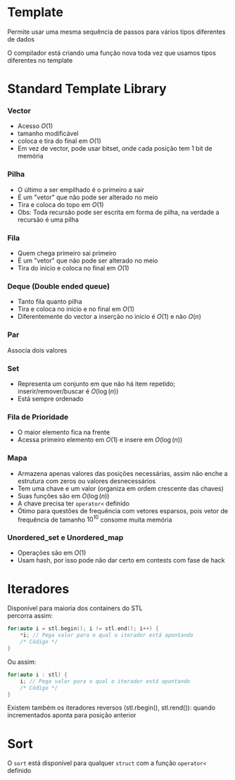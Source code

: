 # Template
Permite usar uma mesma sequência de passos para vários tipos diferentes de dados

O compilador está criando uma função nova toda vez que usamos tipos diferentes no template


# Standard Template Library
### Vector
- Acesso $`O(1)`$
- tamanho modificável
- coloca e tira do final em $`O(1)`$
- Em vez de vector<int>, pode usar bitset, onde cada posição tem 1 bit de memória

### Pilha
- O último a ser empilhado é o primeiro a sair
- É um "vetor" que não pode ser alterado no meio
- Tira e coloca do topo em $`O(1)`$
- Obs: Toda recursão pode ser escrita em forma de pilha, na verdade a recursão é uma pilha

### Fila
- Quem chega primeiro sai primeiro
- É um "vetor" que não pode ser alterado no meio
- Tira do inicio e coloca no final em $`O(1)`$

### Deque (Double ended queue)
- Tanto fila quanto pilha
- Tira e coloca no inicio e no final em $`O(1)`$
- Diferentemente do vector a inserção no inicio é $`O(1)`$ e não $`O(n)`$

### Par
Associa dois valores

### Set
- Representa um conjunto em que não há item repetido; inserir/remover/buscar é $`O(\log (n))`$
- Está sempre ordenado

### Fila de Prioridade
- O maior elemento fica na frente
- Acessa primeiro elemento em $`O(1)`$ e insere em $`O(\log (n))`$

### Mapa
- Armazena apenas valores das posições necessárias, assim não enche a estrutura com zeros ou valores desnecessários
- Tem uma chave e um valor (organiza em ordem crescente das chaves)
- Suas funções são em $`O(\log (n))`$
- A chave precisa ter `operator<` definido
- Ótimo para questões de frequência com vetores esparsos, pois vetor de frequência de tamanho $`10^{10}`$ consome muita memória

### Unordered_set e Unordered_map
- Operações são em $`O(1)`$
- Usam hash, por isso pode não dar certo em contests com fase de hack


# Iteradores
Disponível para maioria dos containers do STL\
percorra assim:
```cpp
for(auto i = stl.begin(); i != stl.end(); i++) {
    *i; // Pega valor para o qual o iterador está apontando
    /* Código */
}
```
Ou assim:
```cpp
for(auto i : stl) {
    i; // Pega valor para o qual o iterador está apontando
    /* Código */
}
```
Existem também os iteradores reversos (stl.rbegin(), stl.rend()): quando incrementados aponta para posição anterior


# Sort
O `sort` está disponível para qualquer `struct` com a função `operator<` definido
